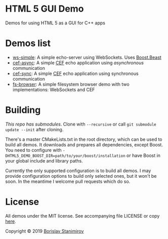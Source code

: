 # HTML 5 GUI Demo
Demos for using HTML 5 as a GUI for C++ apps

# Demos list

* [ws-simple](ws-simple): A simple echo-server using WebSockets. Uses [Boost.Beast](https://github.com/boostorg/beast)
* [cef-async](cef-async): A simple [CEF](https://bitbucket.org/chromiumembedded/cef-project/src/master/) echo application using *asynchronous* communication
* [cef-sync](cef-sync): A simple [CEF](https://bitbucket.org/chromiumembedded/cef-project/src/master/) echo application using synchronous communication
* [fs-browser](fs-browser): A simple filesystem browser demo with two implementations: WebSockets and CEF

# Building

*This repo has submodules*. Clone with `--recursive` or call `git submodule update --init` after cloning.

There's a master CMakeLists.txt in the root directory, which can be used to build all demos. It downloads and prepares all dependencies, except Boost. You need to configure with `-DHTML5_DEMO_BOOST_DIR=path/to/your/boost/installation` or have Boost in your global include and library paths.

Currently the only supported configuration is to build all demos. I may provide configuration options to build only selected ones, but it won't be soon. In the meantime I welcome pull requests which do so.

# License

All demos under the MIT license. See accompanying file LICENSE or copy [here](https://opensource.org/licenses/MIT).

Copyright &copy; 2019 [Borislav Stanimirov](https://ibob.github.io/)
